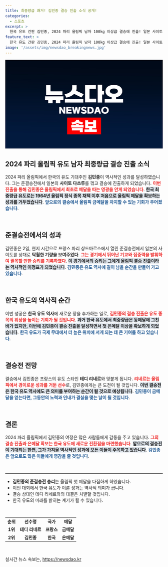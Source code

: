 ```yaml
---
title: 최중량급 쾌거! 김민종 결승 진출 소식 공개!
categories:
  - 스포츠
excerpt: >
  한국 유도 간판 김민종, 2024 파리 올림픽 남자 100kg 이상급 결승에 진출! 일본 사이토를 꺾고 역사적인 은메달 확보, 금메달에 도전한다. 12년 만의 유도 금메달 기대!
feature_text: >
  한국 유도 간판 김민종, 2024 파리 올림픽 남자 100kg 이상급 결승에 진출! 일본 사이토를 꺾고 역사적인 은메달 확보, 금메달에 도전한다. 12년 만의 유도 금메달 기대!
image: '/assets/img/newsdao_breakingnews.jpg'
---
```


<p><img src="/assets/img/newsdao_breakingnews.jpg" alt="flaretime 속보" /></p>

<h2 data-ke-size="size26">2024 파리 올림픽 유도 남자 최중량급 결승 진출 소식</h2>

<p data-ke-size="size16">2024 파리 올림픽에서 한국의 유도 기대주인 <b>김민종</b>이 역사적인 성과를 달성하였습니다. 그는 준결승전에서 일본의 <b>사이토 다쓰루</b>를 꺾고 결승에 진출하게 되었습니다. <b><span style="color: #ee2323;">이번 진출을 통해 김민종은 올림픽에서 최초로 메달을 따는 영광을 안게 되었습니다</span></b>. <b><span style="background-color: #21538527;">한국 최중량급 유도로는 1964년 올림픽 정식 종목 채택 이후 처음으로 올림픽 메달을 확보하는 성과를 거두었습니다</span></b>. <b><span style="color: #1a5490;">앞으로의 결승에서 올림픽 금메달을 차지할 수 있는 기회가 주어졌습니다</span></b>.</p>

<p data-ke-size="size16">&nbsp;</p>

<h2 data-ke-size="size26">준결승전에서의 성과</h2>

<p data-ke-size="size16">김민종은 2일, 현지 시간으로 프랑스 파리 샹드마르스에서 열린 준결승전에서 일본의 사이토를 상대로 <b>탁월한 기량을 보여주었다</b>. <b><span style="color: #ee2323;">그는 경기에서 뛰어난 기교와 집중력을 발휘하여 괄목할 만한 승리를 기록하였다</span></b>. <b><span style="background-color: #21538527;">이 경기에서의 승리는 그에게 올림픽 결승 진출이라는 역사적인 이정표가 되었습니다</span></b>. <b><span style="color: #1a5490;">김민종은 유도 역사에 길이 남을 순간을 만들어 가고 있습니다</span></b>.</p>

<p data-ke-size="size16">&nbsp;</p>

<h2 data-ke-size="size26">한국 유도의 역사적 순간</h2>

<p data-ke-size="size16">이번 성공은 <b>한국 유도 역사</b>에 새로운 장을 추가하는 일로, <b><span style="color: #ee2323;">김민종의 결승 진출은 유도 종목의 위상을 높이는 기회가 될 것입니다</span></b>. <b><span style="background-color: #21538527;">과거 한국 유도에서 최중량급은 동메달에 그친 바가 있지만, 이번에 김민종이 결승 진출을 달성하면서 첫 은메달 이상을 확보하게 되었습니다</span></b>. <b><span style="color: #1a5490;">한국 유도가 국제 무대에서 더 높은 위치에 서게 되는 데 큰 기여를 하고 있습니다</span></b>.</p>

<p data-ke-size="size16">&nbsp;</p>

<h2 data-ke-size="size26">결승전 전망</h2>

<p data-ke-size="size16">결승에서 김민종은 프랑스의 유도 스타인 <b>테디 리네르</b>와 맞붙게 됩니다. <b><span style="color: #ee2323;">리네르는 올림픽에서 경이로운 성과를 거둔 선수</span></b>로, 김민종에게는 큰 도전이 될 것입니다. <b><span style="background-color: #21538527;">이번 결승전은 한국 유도 역사에도 큰 의미를 부여하는 순간이 될 것으로 예상됩니다</span></b>. <b><span style="color: #1a5490;">김민종이 금메달을 얻는다면, 그동안의 노력과 인내가 결실을 맺는 날이 될 것입니다</span></b>.</p>

<p data-ke-size="size16">&nbsp;</p>

<h2 data-ke-size="size26">결론</h2>

<p data-ke-size="size16">2024 파리 올림픽에서 김민종의 여정은 많은 사람들에게 감동을 주고 있습니다. <b><span style="color: #ee2323;">그의 결승 진출과 은메달 확보는 한국 유도에 새로운 전환점을 마련했습니다</span></b>. <b><span style="background-color: #21538527;">앞으로의 결승전이 기대되는 한편, 그가 가져올 역사적인 성과에 모든 이들이 주목하고 있습니다</span></b>. <b><span style="color: #1a5490;">김민종은 앞으로도 많은 이들에게 영감을 줄 것입니다</span></b>.</p>

<p data-ke-size="size16">&nbsp;</p>

<hr style="border-top: 1px solid #ccc;"/>

<ul>
  <li><b>김민종의 준결승전 승리</b>는 올림픽 첫 메달을 다짐하게 하였습니다.</li>
  <li>이번 대회에서 한국 유도가 이룬 성과는 역사적 의미가 큽니다.</li>
  <li>결승 상대인 테디 리네르와의 대결은 치열할 것입니다.</li>
  <li>한국 유도의 미래를 밝히는 계기가 될 수 있습니다.</li>
</ul>

<p data-ke-size="size16">&nbsp;</p>

<table style="width: 100%; border-collapse: collapse;">
    <tr>
        <td style="text-align: center; height: 17px;"><b>순위</b></td>
        <td style="text-align: center; height: 17px;"><b>선수명</b></td>
        <td style="text-align: center; height: 17px;"><b>국가</b></td>
        <td style="text-align: center; height: 17px;"><b>메달</b></td>
    </tr>
    <tr>
        <td style="text-align: center; height: 17px;"><b>1위</b></td>
        <td style="text-align: center; height: 17px;"><b>테디 리네르</b></td>
        <td style="text-align: center; height: 17px;"><b>프랑스</b></td>
        <td style="text-align: center; height: 17px;"><b>금메달</b></td>
    </tr>
    <tr>
        <td style="text-align: center; height: 17px;"><b>2위</b></td>
        <td style="text-align: center; height: 17px;"><b>김민종</b></td>
        <td style="text-align: center; height: 17px;"><b>한국</b></td>
        <td style="text-align: center; height: 17px;"><b>은메달</b></td>
    </tr>
</table>

<p data-ke-size="size16">&nbsp;</p>
실시간 뉴스 속보는, <a href="https://newsdao.kr" rel="dofollow">https://newsdao.kr</a>



